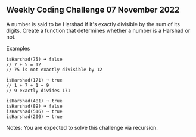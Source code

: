 ## Weekly Coding Challenge 07 November 2022 ##


A number is said to be Harshad if it's exactly divisible by the sum of its digits. Create a function that determines whether a number is a Harshad or not.

Examples
```
isHarshad(75) ➞ false
// 7 + 5 = 12
// 75 is not exactly divisible by 12
 
isHarshad(171) ➞ true
// 1 + 7 + 1 = 9
// 9 exactly divides 171
 
isHarshad(481) ➞ true
isHarshad(89) ➞ false
isHarshad(516) ➞ true
isHarshad(200) ➞ true
```
Notes: You are expected to solve this challenge via recursion.
